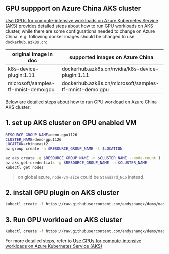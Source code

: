 ## GPU suppport on Azure China AKS cluster
[Use GPUs for compute-intensive workloads on Azure Kubernetes Service (AKS)](https://docs.microsoft.com/en-us/azure/aks/gpu-cluster) provides detailed steps about how to run GPU workloads on AKS cluster, while there are some configurations needed to change on Azure China. e.g. following docker images should be changed to use `dockerhub.azk8s.cn`:

| original image in doc | supported images on Azure China |
| ---- | ---- |
| k8s-device-plugin:1.11 | dockerhub.azk8s.cn/nvidia/k8s-device-plugin:1.11 |
| microsoft/samples-tf-mnist-demo:gpu | dockerhub.azk8s.cn/microsoft/samples-tf-mnist-demo:gpu |

Below are detailed steps about how to run GPU workload on Azure China AKS cluster: 

## 1. set up AKS cluster on GPU enabled VM
```sh
RESOURCE_GROUP_NAME=demo-gpu1126
CLUSTER_NAME=demo-gpu1126
LOCATION=chinaeast2
az group create -n $RESOURCE_GROUP_NAME -l $LOCATION
		 
az aks create -g $RESOURCE_GROUP_NAME -n $CLUSTER_NAME --node-count 1 --node-vm-size Standard_NC6s_v3 --disable-rbac --generate-ssh-keys --kubernetes-version 1.12.6 -l $LOCATION	
az aks get-credentials -g $RESOURCE_GROUP_NAME -n $CLUSTER_NAME
kubectl get nodes
```

> on global azure, `node-vm-size` could be `Standard_NC6` instead.

## 2. install GPU plugin on AKS cluster
```sh
kubectl create -f https://raw.githubusercontent.com/andyzhangx/demo/master/linux/gpu/nvidia-device-plugin-ds-mooncake.yaml
```

## 3. Run GPU workload on AKS cluster
```sh
kubectl create -f https://raw.githubusercontent.com/andyzhangx/demo/master/linux/gpu/pu-demo-mooncake.yaml
```

For more detailed steps, refer to [Use GPUs for compute-intensive workloads on Azure Kubernetes Service (AKS)](https://docs.microsoft.com/en-us/azure/aks/gpu-cluster) 
